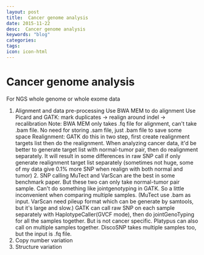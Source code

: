 ```yaml
---
layout: post
title:  Cancer genome analysis
date: 2015-11-22
desc:  Cancer genome analysis
keywords: "blog"
categories: 
tags: 
icon: icon-html
---
```


# Cancer genome analysis

For NGS whole genome or whole exome data 

  1. Alignment and data pre-processing
Use BWA MEM to do alignment Use Picard and GATK: mark duplicates -> realign around indel -> recalibration Note: BWA MEM only takes .fq file for alignment, can't take .bam file. No need for storing .sam file, just .bam file to save some space Realignment: GATK do this in two step, first create realignment targets list then do the realignment. When analyzing cancer data, it'd be better to generate target list with normal-tumor pair, then do realignment separately. It will result in some differences in raw SNP call if only generate realignment target list separately (sometimes not huge, some of my data give 0.1% more SNP when realign with both normal and tumor) 2\. SNP calling MuTect and VarScan are the best in some benchmark paper. But these two can only take normal-tumor pair sample. Can't do something like jointgenotyping in GATK. So a little inconvenient when comparing multiple samples. (MuTect use .bam as input. VarScan need pileup format which can be generate by samtools, but it's large and slow.) GATK can call raw SNP on each sample separately with HaplotypeCaller(GVCF mode), then do jointGenoTyping for all the samples together. But is not cancer specific. Platypus can also call on multiple samples together. DiscoSNP takes multiple samples too, but the input is .fq file. 
  1. Copy number variation
  2. Structure variation
